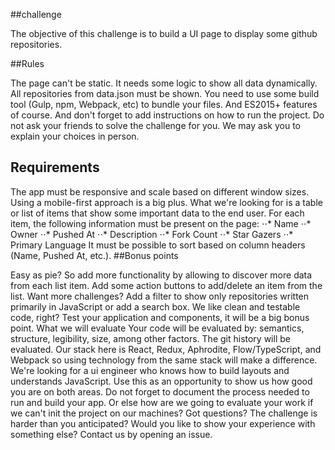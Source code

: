  ##challenge

The objective of this challenge is to build a UI page to display some github repositories.

##Rules

The page can't be static. It needs some logic to show all data dynamically.
All repositories from data.json must be shown.
You need to use some build tool (Gulp, npm, Webpack, etc) to bundle your files. And ES2015+ features of course. And don't forget to add instructions on how to run the project.
Do not ask your friends to solve the challenge for you. We may ask you to explain your choices in person.
## Requirements

The app must be responsive and scale based on different window sizes. Using a mobile-first approach is a big plus.
What we're looking for is a table or list of items that show some important data to the end user.
For each item, the following information must be present on the page:
⋅⋅* Name
⋅⋅* Owner
⋅⋅* Pushed At
⋅⋅* Description
⋅⋅* Fork Count
⋅⋅* Star Gazers
⋅⋅* Primary Language
It must be possible to sort based on column headers (Name, Pushed At, etc.).
##Bonus points

Easy as pie? So add more functionality by allowing to discover more data from each list item. Add some action buttons to add/delete an item from the list.
Want more challenges? Add a filter to show only repositories written primarily in JavaScript or add a search box.
We like clean and testable code, right? Test your application and components, it will be a big bonus point.
What we will evaluate
Your code will be evaluated by: semantics, structure, legibility, size, among other factors.
The git history will be evaluated.
Our stack here is React, Redux, Aphrodite, Flow/TypeScript, and Webpack so using technology from the same stack will make a difference.
We're looking for a ui engineer who knows how to build layouts and understands JavaScript. Use this as an opportunity to show us how good you are on both areas.
Do not forget to document the process needed to run and build your app. Or else how are we going to evaluate your work if we can't init the project on our machines?
Got questions?
The challenge is harder than you anticipated? Would you like to show your experience with something else? Contact us by opening an issue.
